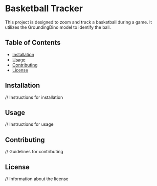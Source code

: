 # Basketball Tracker

This project is designed to zoom and track a basketball during a game. It utilizes the GroundingDino model to identify the ball.

## Table of Contents
- [Installation](#installation)
- [Usage](#usage)
- [Contributing](#contributing)
- [License](#license)

## Installation
// Instructions for installation

## Usage
// Instructions for usage

## Contributing
// Guidelines for contributing

## License
// Information about the license
